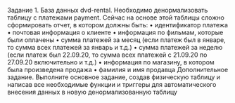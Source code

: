 Задание 1. База данных dvd-rental.
Необходимо денормализовать таблицу с платежами payment.
Сейчас на основе этой таблицы сложно сформировать отчет, в котором должны быть:
• идентификатор платежа
• почтовая информация о клиенте
• информация по фильмам, которые были оплачены
• сумма платежей за месяц (если платеж был в январе, то сумма всех платежей за январь и т.д.)
• сумма платежей за неделю (если платеж был 22.09.20, то сумма всех платежей с 21.09.20 по
27.09.20 включительно и т.д.)
• информация по магазину, в котором была произведена продажа
• фамилия и имя продавца
Дополнительное задание.
Выполните основное задание, создав физическую таблицу и написав все необходимые
функции и триггеры для автоматического внесения данных в новую денормализованную таблицу

